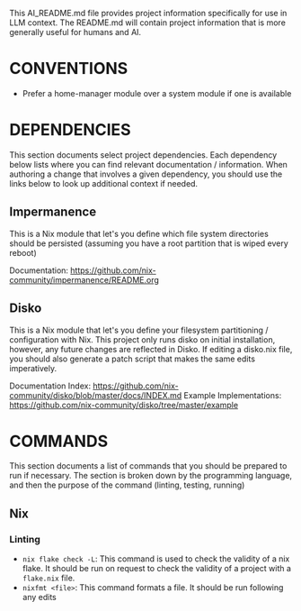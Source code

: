 This AI_README.md file provides project information specifically for use in LLM context. The README.md will contain project information that is more generally useful for humans and AI.

# CONVENTIONS

- Prefer a home-manager module over a system module if one is available

# DEPENDENCIES 

This section documents select project dependencies. Each dependency below lists where you can find relevant documentation / information. When authoring a change that involves a given dependency, you should use the links below to look up additional context if needed.

## Impermanence

This is a Nix module that let's you define which file system directories should be persisted (assuming you have a root partition that is wiped every reboot)

Documentation: https://github.com/nix-community/impermanence/README.org

## Disko

This is a Nix module that let's you define your filesystem partitioning / configuration with Nix. This project only runs disko on initial installation, however, any future changes are reflected in Disko. If editing a disko.nix file, you should also generate a patch script that makes the same edits imperatively.

Documentation Index: https://github.com/nix-community/disko/blob/master/docs/INDEX.md
Example Implementations: https://github.com/nix-community/disko/tree/master/example

# COMMANDS 

This section documents a list of commands that you should be prepared to run if necessary. The section is broken down by the programming language, and then the purpose of the command (linting, testing, running) 

## Nix

### Linting

- `nix flake check -L`: This command is used to check the validity of a nix flake. It should be run on request to check the validity of a project with a `flake.nix` file. 
- `nixfmt <file>`: This command formats a file. It should be run following any edits